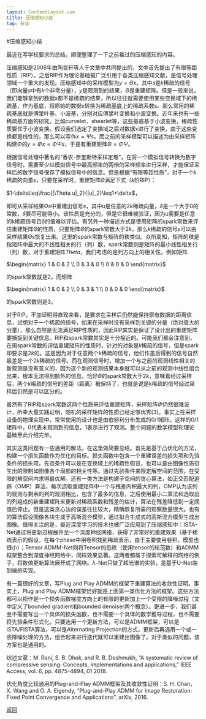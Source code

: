 ```yaml
---
layout: ContentLayout.vue
title: 压缩感知小结
tag: 杂谈
---
```


#压缩感知小结

最近在写学校要求的总结，顺便整理了一下之前看过的压缩感知的内容。

压缩感知是2006年由陶哲轩等人于文章中共同提出的，文中首先提出了有限等距性质（RIP）。之后RIP作为理论基础被广泛引用于各类压缩感知文献，是信号处理领域一个重大的发现。压缩感知中的采样模型为$y=\Theta x$。其中$s$是$k$稀疏的信号（即向量$s$中有$k$个非零分量），$y$是观测到的结果，$\Theta$是重建矩阵。但是一般来说，我们能够拿到的数据x都不是稀疏的结果，所以往往就需要使用某些变换域下的稀疏基，作为基底，将原始的数据x转换为稀疏基底上的稀疏系数s。那么常用的稀疏基底就是傅里叶基、小波基，分别对应傅里叶变换和小波变换。近年来也有一些稀疏基方面的研究，比如curvelet、shearlet等，这些基底基于小波变换，稀疏性质要优于小波变换。假设我们选定了变换域之后对数据x进行了变换，由于这些变换都是线性的，那么可以写作$x=\Psi s$。而之前的采样模型可以描述为由采样矩阵构建$\Phi$的$y=\Phi x=\Phi\Psi s$，于是有重建矩阵$\Theta=\Phi\Psi$。

根据信号处理中著名的“香农-奈奎斯特采样定理”，在将一个模拟信号转换为数字信号时，需要至少以模拟信号中最高频率的两倍的采样频率进行采样，才能保证采样后的数字信号保存了模拟信号中的信息。但是根据“有限等距性质”，对于一个$k$稀疏的向量$s$，只要在采样时，重建矩阵$\Theta$满足下式（$k$阶RIP）：

$1-\delta\leq\frac{|\Theta u|_2}{|u|_2}\leq1+\delta$，

即可从采样结果$\Theta s$中重建出信号$s$，其中$u$是任意的$2k$稀疏向量，$\delta$是一个大于$0$的常数，$\delta$要尽可能得小。该性质是充分的，但是它很难被验证，因为u需要是任意的k稀疏信号且$\delta$的值难以评估。有另外一种描述方式是使用矩阵的spark常数来评估重建矩阵$\Theta$的性质，只要矩阵$\Theta$的spark常数大于$2k$，那么$k$稀疏的信号$s$可以由采样结果$\Theta s$恢复出来。这里的spark常数与矩阵的秩类似。众所周知，矩阵的秩是指矩阵中最大的不线性相关的行（列）数，spark常数则是矩阵的最小线性相关行（列）数，对于重建矩阵$Theta$，我们考虑的是列方向上的相关性。例如矩阵

$\begin{matrix}
1 & 0 & 2 \\
0 & 3 & 0 \\
0 & 0 & 0
\end{matrix}$

的spark常数就是2，而矩阵

$\begin{matrix}
1 & 0 & 2 \\
0 & 3 & 1 \\
0 & 0 & 0
\end{matrix}$

的spark常数则是3。

对于RIP，不加证明得直观来看，是要求在采样后仍然能保持原有数据的距离信息，试想对于一个稀疏的信号，如果在采样时没有采样到关键的分量（绝对值大的分量），那么自然是无法满足RIP性质的，因此RIP其实是保证了设计出的重建矩阵要捕捉到关键信息。RIP和spark常数其实是十分接近的。可能我们都会注意到，在用spark常数的评估重建矩阵的性质时，针对的对象是$k$稀疏的信号，但是spark却要求是$2k$的。这是因为对于任意两个$k$稀疏的信号，他们作差后得到的信号自然最差是一个$2k$稀疏的信号。而在观测信号时，增加一个与之前的观测线性相关的新观测是没有意义的，因为这个新的观测结果本身就可以从之前的观测中线性组合出来，根本无法得到额外的信息。恰好$\Theta$的spark常数大于$2k$，意味着经过采样后，两个$k$稀疏的信号的差距（距离）被保持了，也就是说是k稀疏的信号经过采样后仍然是可以区分的。

虽然有了RIP和spark常数这两个性质来评估重建矩阵，采样矩阵$\Phi$仍然很难设计，所幸大量实践证明，随机的采样矩阵的性质已经足够优秀[3]。事实上在采样设备的物理实现中，常常使用的设计也是由伯努利分布生成的0/1矩阵。这样的0/1矩阵中，$0$代表未观测到的信息，$1$表示进行了观测。整个问题的数学模型和理论基础至此介绍完毕。

其实这类问题有一些通用的解法，在这里做简要总结。首先是基于凸优化的方法，构建一个损失函数作为优化的目标。损失函数中包含一个重建误差的损失项和先验条件的损失项。先验条件可以是在变换域上的稀疏性假设，也可以是由图像性质衍生出的限制如图像各个局部的相关性等。通过先验条件来限定解空间的范围，在受限的解空间内求得最优解。还有一类方法是构建子空间的贪心算法，如正交匹配追踪（OMP）算法，每次选取重建矩阵中一个与残差内积最大的列，OMP认为该列的观测与剩余的列的观测相比，包含了最多的信息，之后使用最小二乘法和选取出的列组成的新重建矩阵来更新对稀疏系数和残差的估计，算法在残差降低到一定阈值后停止。但是这类贪心法的误差往往较大，精确恢复所需的观察数量很大。也有的算法假设图像各块生成于高斯混合模型，通过拟合生成式的高斯混合模型生成出图像。值得关注的是，最近深度学习的技术也被广泛应用到了压缩感知中：ISTA-Net通过将更新过程展开至一个深度神经网络，获得了非常好的重建效果（基于稀疏表示的假设，在每个phase中用卷积找到稀疏表示，由于主要使用卷积，模型也很小）；Tensor ADMM-Net则将Tensor的低秩（使用tensor的核范数）和ADMM框架整合到深度神经网络中，同样效果显著。这两者都属于探索可解释的网络的例子，将数值更新算法展开成了网络。$\lambda$-Net只做了超光谱的实验，是基于U-Net端到端的实现。

有一篇很好的文章，写Plug and Play ADMM的框架下重建算法的收敛性证明。事实上，Plug and Play ADMM框架恰好就是上面第一类优化方法的框架。这些方法都可以视作是一个损失函数梯度方向上的有限的更新加上一个受限的降噪过程（文中定义了bounded gradient和bounded denoiser两个概念）。更进一步，我们甚至不需要写出一个具体的损失函数，也不需要一个具体的数学推导过程，也不需要将先验条件形式化。只要选用一个更新方法，可以是ADMM框架，可以是ISTA/FISTA算法，可以是Alternating Projection的方式，更新后再选用一个或一些降噪处理的方法，组合起来进行迭代就可以重建出图像了。对于类似的问题，该方案也是通用的。



综述文章：M. Rani, S. B. Dhok, and R. B. Deshmukh, “A systematic review of compressive sensing: Concepts, implementations and applications,” IEEE Access, vol. 6, pp. 4875–4894, 01 2018.

优化角度比较通用的Plug-and-Play ADMM框架及其收敛性证明：S. H. Chan，X. Wang and O. A. Elgendy, “Plug-and-Play ADMM for Image Restoration: Fixed Point Convergence and Applications”,  arXiv, 2016.

[返回](/zh/blogs/)
 
 <Comment lang="zh-CN"/> 
 